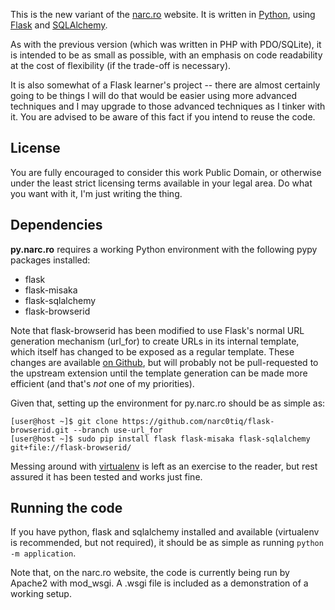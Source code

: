 This is the new variant of the [narc.ro](http://narc.ro/) website. It is written
in [Python](http://python.org/), using [Flask](http://flask.pocoo.org/) and
[SQLAlchemy](http://sqlalchemy.org/).

As with the previous version (which was written in PHP with PDO/SQLite), it is
intended to be as small as possible, with an emphasis on code readability at the
cost of flexibility (if the trade-off is necessary).

It is also somewhat of a Flask learner's project -- there are almost certainly
going to be things I will do that would be easier using more advanced techniques
and I may upgrade to those advanced techniques as I tinker with it. You are
advised to be aware of this fact if you intend to reuse the code.


## License ##

You are fully encouraged to consider this work Public Domain, or otherwise under
the least strict licensing terms available in your legal area. Do what you want
with it, I'm just writing the thing.


## Dependencies ##

**py.narc.ro** requires a working Python environment with the following pypy
packages installed:

 * flask
 * flask-misaka
 * flask-sqlalchemy
 * flask-browserid

Note that flask-browserid has been modified to use Flask's normal URL
generation mechanism (url_for) to create URLs in its internal template, which
itself has changed to be exposed as a regular template. These changes are
available [on Github](https://github.com/narc0tiq/flask-browserid/tree/use-url_for),
but will probably not be pull-requested to the upstream extension until the
template generation can be made more efficient (and that's *not* one of my
priorities).

Given that, setting up the environment for py.narc.ro should be as simple as:

```
[user@host ~]$ git clone https://github.com/narc0tiq/flask-browserid.git --branch use-url_for
[user@host ~]$ sudo pip install flask flask-misaka flask-sqlalchemy git+file://flask-browserid/
```

Messing around with [virtualenv](http://www.virtualenv.org/) is left as an
exercise to the reader, but rest assured it has been tested and  works just
fine.


## Running the code ##

If you have python, flask and sqlalchemy installed and available (virtualenv is
recommended, but not required), it should be as simple as running `python -m
application`.

Note that, on the narc.ro website, the code is currently being run by Apache2
with mod_wsgi. A .wsgi file is included as a demonstration of a working setup.
